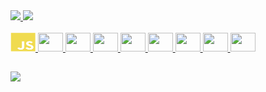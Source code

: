 <div>
  <a href="https://github.com/renatobonfim">
  <img height="160em" src="https://github-readme-stats.vercel.app/api?username=renatobonfim&amp;layout=compact&amp;langs_count=7&amp;theme=dark" style="max-width" data-canonical-src="https://github-readme-stats.vercel.app/api?username=renatobonfim
  &amp;show_icons=true&amp;theme=dark&amp;include_all_commits=true&amp;count_private=true" style="max-width: 100%;">
  <img height="160em" src="https://github-readme-stats.vercel.app/api/top-langs/?username=renatobonfim&amp;layout=compact&amp;langs_count=7&amp;theme=dark" style="max-width: 100%;" data-canonical-src="https://github-readme-stats.vercel.app/api/top-langs/?username=renatobonfim: 100%;">
</a></div><a href="https://github.com/renatobonfim">
<div><br>
  <img height="30" width="40" src="https://raw.githubusercontent.com/devicons/devicon/master/icons/javascript/javascript-plain.svg" style="max-width: 100%;">  
  <img height="30" width="40" src="https://cdn.jsdelivr.net/gh/devicons/devicon/icons/android/android-original.svg" style="max-width: 100%;">
  <img height="30" width="40" src="https://cdn.jsdelivr.net/gh/devicons/devicon/icons/react/react-original.svg" style="max-width: 100%;">
  <img height="30" width="40" src="https://cdn.jsdelivr.net/gh/devicons/devicon/icons/redis/redis-original-wordmark.svg" style="max-width: 100%;">
  <img height="30" width="40" src="https://camo.githubusercontent.com/20ffa1c9a31e2c991c8b52b0cb7be938de51db4b7a9299658fef28efb0cc845a/68747470733a2f2f63646e2e6a7364656c6976722e6e65742f67682f64657669636f6e732f64657669636f6e2f69636f6e732f6a6176612f6a6176612d6f726967696e616c2e737667" data-canonical-src="https://cdn.jsdelivr.net/gh/devicons/devicon/icons/java/java-original.svg" style="max-width: 100%;">
  <img height="30" width="40" src="https://camo.githubusercontent.com/796a6264884ec8c0d8dcb24ecd4232c1fc64c7cf8f8db836e5bbb915b7574cf8/68747470733a2f2f63646e2e6a7364656c6976722e6e65742f67682f64657669636f6e732f64657669636f6e2f69636f6e732f617a7572652f617a7572652d6f726967696e616c2e737667" data-canonical-src="https://cdn.jsdelivr.net/gh/devicons/devicon/icons/azure/azure-original.svg" style="max-width: 100%;">
  <img height="30" width="40" src="https://camo.githubusercontent.com/7948e54c07645624fc01827135375b2ab3ec827a466e428e70267e12eb41619f/68747470733a2f2f63646e2e6a7364656c6976722e6e65742f67682f64657669636f6e732f64657669636f6e2f69636f6e732f6a656e6b696e732f6a656e6b696e732d6f726967696e616c2e737667" data-canonical-src="https://cdn.jsdelivr.net/gh/devicons/devicon/icons/jenkins/jenkins-original.svg" style="max-width: 100%;">
  <img height="30" width="40" src="https://cdn.jsdelivr.net/gh/devicons/devicon/icons/mongodb/mongodb-original-wordmark.svg" style="max-width: 100%;">
   <img height="30" width="40" src="https://cdn.jsdelivr.net/gh/devicons/devicon/icons/nodejs/nodejs-original-wordmark.svg" style="max-width: 100%;">
</div>
<h2></h2>
</a><div><a href="https://github.com/renatobonfim">     
  </a><a href="https://www.linkedin.com/in/renato-bonfim-pereira-9337a0133/" rel="nofollow"><img src="https://camo.githubusercontent.com/c00f87aeebbec37f3ee0857cc4c20b21fefde8a96caf4744383ebfe44a47fe3f/68747470733a2f2f696d672e736869656c64732e696f2f62616467652f2d4c696e6b6564496e2d2532333030373742353f7374796c653d666f722d7468652d6261646765266c6f676f3d6c696e6b6564696e266c6f676f436f6c6f723d7768697465" data-canonical-src="https://img.shields.io/badge/-LinkedIn-%230077B5?style=for-the-badge&amp;logo=linkedin&amp;logoColor=white" style="max-width: 100%;"></a>  
</div>
